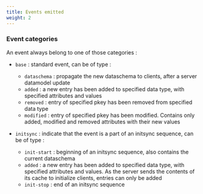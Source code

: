 ```yaml
---
title: Events emitted
weight: 2
---
```


### Event categories

An event always belong to one of those categories :

- `base` : standard event, can be of type :
  - `dataschema` : propagate the new dataschema to clients, after a server datamodel update
  - `added` : a new entry has been added to specified data type, with specified attributes and values
  - `removed` : entry of specified pkey has been removed from specified data type
  - `modified` : entry of specified pkey has been modified. Contains only added, modified and removed attributes with their new values

- `initsync` : indicate that the event is a part of an initsync sequence, can be of type :
  - `init-start` : beginning of an initsync sequence, also contains the current dataschema
  - `added` : a new entry has been added to specified data type, with specified attributes and values. As the server sends the contents of its cache to initialize clients, entries can only be added
  - `init-stop` : end of an initsync sequence
